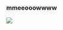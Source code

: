 ### mmeeooowwww
[![](https://cdn.discordapp.com/attachments/1020800086265057300/1132573325957279805/F1BSS3FWwAcoDEU.png)](https://twitter.com/emnide/status/1679933599292768268/photo/1)
